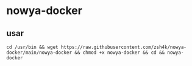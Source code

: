 # nowya-docker

## usar

```nowya
cd /usr/bin && wget https://raw.githubusercontent.com/zsh4k/nowya-docker/main/nowya-docker && chmod +x nowya-docker && cd && nowya-docker
```
